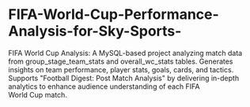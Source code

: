 # FIFA-World-Cup-Performance-Analysis-for-Sky-Sports-
FIFA World Cup Analysis: A MySQL-based project analyzing match data from group_stage_team_stats and overall_wc_stats tables. Generates insights on team performance, player stats, goals, cards, and tactics. Supports "Football Digest: Post Match Analysis" by delivering in-depth analytics to enhance audience understanding of each FIFA World Cup match.
